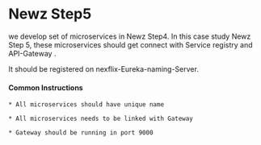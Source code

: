 # Newz Step5

we develop set of microservices in Newz Step4. In this case study Newz Step 5, these microservices should get connect with Service registry and  API-Gateway .


It should be registered on nexflix-Eureka-naming-Server. 

#### Common Instructions

    * All microservices should have unique name

    * All microservices needs to be linked with Gateway

    * Gateway should be running in port 9000

    


